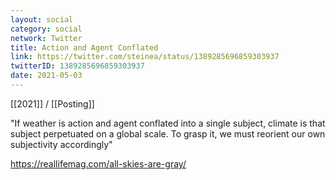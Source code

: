 ```yaml
---
layout: social
category: social
network: Twitter
title: Action and Agent Conflated
link: https://twitter.com/steinea/status/1389285696859303937
twitterID: 1389285696859303937
date: 2021-05-03
---
```


[[2021]] / [[Posting]]

"If weather is action and agent conflated into a single subject, climate is that subject perpetuated on a global scale. To grasp it, we must reorient our own subjectivity accordingly"

<https://reallifemag.com/all-skies-are-gray/>
